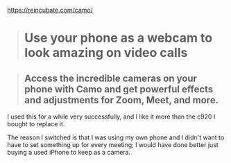 https://reincubate.com/camo/

> # **Use your phone as a webcam** to look amazing on video calls

> ## Access the incredible cameras on your phone with **Camo** and get powerful effects and adjustments for **Zoom**, **Meet**, and **more**.

I used this for a while very successfully, and I like it more than the c920 I bought to replace it.

The reason I switched is that I was using my own phone and I didn't want to have to set something up for every meeting; I would have done better just buying a used iPhone to keep as a camera.